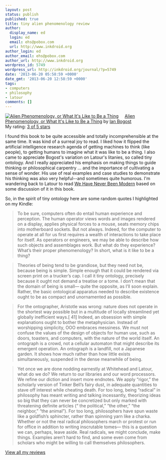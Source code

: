 ```yaml
---
layout: post
status: publish
published: true
title: tiny alien phenomenology review
author:
  display_name: ed
  login: ed
  email: ehs@pobox.com
  url: http://www.inkdroid.org
author_login: ed
author_email: ehs@pobox.com
author_url: http://www.inkdroid.org
wordpress_id: 5749
wordpress_url: http://inkdroid.org/journal/?p=5749
date: '2013-06-20 05:58:59 +0000'
date_gmt: '2013-06-20 12:58:59 +0000'
tags:
- computers
- philosophy
- latour
comments: []
---
```

<p><a href="http://www.goodreads.com/book/show/13222626-alien-phenomenology-or-what-it-s-like-to-be-a-thing" style="float: left; padding-right: 20px"><img alt="Alien Phenomenology, or What It's Like to Be a Thing" border="0" src="http://inkdroid.org/images/bogost.jpg" /></a><a href="http://www.goodreads.com/book/show/13222626-alien-phenomenology-or-what-it-s-like-to-be-a-thing">Alien Phenomenology, or What It's Like to Be a Thing</a> by <a href="http://www.goodreads.com/author/show/38615.Ian_Bogost">Ian Bogost</a><br />
My rating: <a href="http://www.goodreads.com/review/show/605946721">3 of 5 stars</a></p>
<p>I found this book to be quite accessible and totally incomprehensible at the same time. It was kind of a surreal joy to read. I liked how it flipped the artificial intelligence research agenda of getting machines to think (like people), to getting humans to imagine what it was like to be a thing. I also came to appreciate Bogost's variation on Latour's litanies, so called tiny ontology. And I really appreciated his emphasis on making things to guide thinking or philosophical carpentry ... and the importance of cultivating a sense of wonder. His use of real examples and case studies to demonstrate his thinking was also very helpful--and sometimes quite humorous. I'm wandering back to Latour to read <a href="http://www.goodreads.com/book/show/134569.We_Have_Never_Been_Modern">We Have Never Been Modern</a> based on some discussion of it in this book.</p>
<p>So, in the spirit of tiny ontology here are some random quotes I highlighted on my Kindle:</p>
<blockquote><p>To be sure, computers often do entail human experience and perception. The human operator views words and images rendered on a display, applies physical forces to a mouse, seats memory chips into motherboard sockets. But not always. Indeed, for the computer to operate at all for us first requires a wealth of interactions to take place for itself. As operators or engineers, we may be able to describe how such objects and assemblages work. But what do they experience? What’s their proper phenomenology? In short, what is it like to be a thing?</p></blockquote>
<blockquote><p>Theories of being tend to be grandiose, but they need not be, because being is simple. Simple enough that it could be rendered via screen print on a trucker’s cap. I call it tiny ontology, precisely because it ought not demand a treatise or a tome. I don’t mean that the domain of being is small— quite the opposite, as I’ll soon explain. Rather, the basic ontological apparatus needed to describe existence ought to be as compact and unornamented as possible.</p></blockquote>
<blockquote><p>For the ontographer, Aristotle was wrong: nature does not operate in the shortest way possible but in a multitude of locally streamlined yet globally inefficient ways.[ 41] Indeed, an obsession with simple explanations ought to bother the metaphysician. Instead of worshipping simplicity, OOO embraces messiness. We must not confuse the values of the design of objects for human use, such as doors, toasters, and computers, with the nature of the world itself. An ontograph is a crowd, not a cellular automaton that might describe its emergent operation. An ontograph is a landfill, not a Japanese garden. It shows how much rather than how little exists simultaneously, suspended in the dense meanwhile of being.</p></blockquote>
<blockquote><p>Yet once we are done nodding earnestly at Whitehead and Latour, what do we do? We return to our libraries and our word processors. We refine our diction and insert more endnotes. We apply “rigor,” the scholarly version of Tinker Bell’s fairy dust, in adequate quantities to stave off interest while cheating death. For too long, being “radical” in philosophy has meant writing and talking incessantly, theorizing ideas so big that they can never be concretized but only marked with threatening definite articles (“ the political,” “the other,” “the neighbor,” “the animal”). For too long, philosophers have spun waste like a goldfish’s sphincter, rather than spinning yarn like a charka. Whether or not the real radical philosophers march or protest or run for office in addition to writing inscrutable tomes— this is a question we can, perhaps, leave aside. Real radicals, we might conclude, make things. Examples aren’t hard to find, and some even come from scholars who might be willing to call themselves philosophers.</p></blockquote>
<p><a href="http://www.goodreads.com/review/list/5899086-ed-summers">View all my reviews</a></p>
